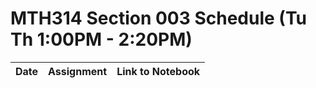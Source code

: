 # MTH314 Section 003 Schedule (Tu Th 1:00PM - 2:20PM)

| Date | Assignment | Link to Notebook |
|------|------------|------------------|
